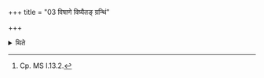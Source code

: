 +++
title = "03 विषाणे विष्यैतङ् ग्रन्थिं"

+++

<details><summary>थिते</summary>

3. (He scratches) his (limbs by means of horn) with viṣāṇe viṣyaitam...[^1]


[^1]: Cp. MS I.13.2.
</details>
